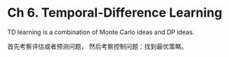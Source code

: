 # Ch 6. Temporal-Difference Learning

TD learning is a combination of Monte Carlo ideas and DP ideas.

首先考察评估或者预测问题，
然后考察控制问题：找到最优策略。